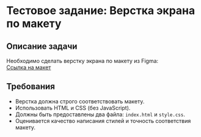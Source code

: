 # Тестовое задание: Верстка экрана по макету

## Описание задачи
Необходимо сделать верстку экрана по макету из Figma:  
[Ссылка на макет](https://www.figma.com/design/nLCSuj5EGtYOi1OeAgJjVk/Moi-Poezdki?node-id=0%3A1&t=rtzhiLWOz7FICuor-1)

## Требования
- Верстка должна строго соответствовать макету.
- Использовать HTML и CSS (без JavaScript).
- Должны быть предоставлены два файла: `index.html` и `style.css`.
- Оценивается качество написания стилей и точность соответствия макету.
